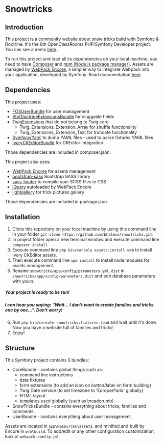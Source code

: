 # Snowtricks

## Introduction
This project is a community website about snow tricks build with Symfony & Doctrine.
It's the 6th OpenClassRooms PHP/Symfony Developer project. You can see a demo [here](http://snowtricks.alexandra-dubreucq.com).

To run this project and load all its dependencies on your local machine, you need to have [Composer](https://getcomposer.org/) and [npm (Node.js package manager)](https://nodejs.org/en/).
Assets are managed by [WebPack Encore](https://github.com/symfony/webpack-encore), a simpler way to integrate Webpack into your application, developed by Symfony. Read documentation [here](https://symfony.com/doc/current/frontend.html)

## Dependencies
This project uses:
- [FOSUserBundle](https://github.com/FriendsOfSymfony/FOSUserBundle) for user management
- [StofDoctrineExtensionsBundle](https://github.com/stof/StofDoctrineExtensionsBundle) for sluggable fields
- [TwigExtensions](https://github.com/twigphp/Twig-extensions) that do not belong to Twig core
	- Twig_Extensions_Extension_Array for shuffle functionality
	- Twig_Extensions_Extension_Text for truncate functionality
- [Symfony/Yaml](https://github.com/symfony/yaml) to dump YAML files - used to parse fixtures YAML files
- [IvoryCKEditorBundle](https://github.com/egeloen/IvoryCKEditorBundle) for CKEditor integration

Those dependencies are included in composer.json.

This project also uses:
- [WebPack Encore](https://github.com/symfony/webpack-encore) for assets management
- [bootstrap-sass](https://github.com/twbs/bootstrap-sass) Bootstrap SASS library
- [sass-loader](https://github.com/webpack-contrib/sass-loader) to compile your SCSS files to CSS
- [jQuery](https://github.com/jquery/jquery) autoloaded by WebPack Encore
- [lightgallery](https://github.com/sachinchoolur/lightGallery) for trick pictures gallery

Those dependencies are included in package.json

## Installation
1. Clone this repository on your local machine by using this command line in your folder `git clone https://github.com/bhalexx/snowtricks.git`.
2. In project folder open a new terminal window and execute command line `composer install`.
3. Execute command line `php bin/console assets:install web` to install Ivory CKEditor assets.
4. Then execute command line `npm install` to install node modules for assets management.
5. Rename `snowtricks/app/config/parameters.yml.dist` in `snowtricks/app/config/parameters.dist` and edit database parameters with yours.

##### Your project is ready to be run!
##### I can hear you saying: "Wait... I don't want to create families and tricks one by one...". Don't worry!

6. Run `php bin/console snowtricks:fixtures:load` and wait until it's done. Now you have a website full of families and tricks!
7. Enjoy!

## Structure
This Symfony project contains 3 bundles:
- CoreBundle - contains global things such as: 
	- command line instructions
	- data fixtures
	- form extensions (to add an icon on button/label on form building)
	- Twig Date service (to set timezone to 'Europe/Paris' globally)
	- HTML layout
	- templates used globally (such as breadcrumb)
- SnowTricksBundle - contains everything about tricks, families and comments.
- UserBundle - contains everything about user management

Assets are located in `app\Resources\assets`, and minified and built by Encore in `web\build`. To add/edit or any other configuration customization, look at `webpack.config.js`!